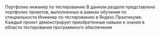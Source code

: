 Портфолио инженер по тестированию
В данном разделе представлено портфолио проектов, выполненных в рамках обучения по специальности Инженер по тестированию в Яндекс.Практикуме. Каждый проект демонстрирует приобретенные навыки и знания в области тестирования программного обеспечения
